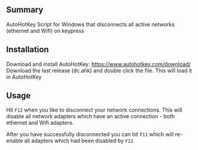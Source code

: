 ## Summary
AutoHotKey Script for Windows that disconnects all active networks (ethernet and Wifi) on keypress

## Installation
Download and install AutoHotKey: https://www.autohotkey.com/download/
Download the last release (dc.ahk) and double click the file. This will load it in AutoHotKey

## Usage
Hit `F12` when you like to disconnect your network connections.
This will disable all network adapters which have an active connection - both ethernet and Wifi adapters.

After you have successfully disconnected you can hit `F11` which will re-enable all adapters which had been disabled by `F12`
